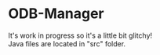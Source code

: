 # ODB-Manager
It's work in progress so it's a little bit glitchy! <br>
Java files are located in "src" folder.
